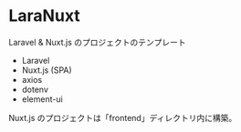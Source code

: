 # LaraNuxt

Laravel & Nuxt.js のプロジェクトのテンプレート

- Laravel
- Nuxt.js (SPA)
- axios
- dotenv
- element-ui

Nuxt.js のプロジェクトは「frontend」ディレクトリ内に構築。